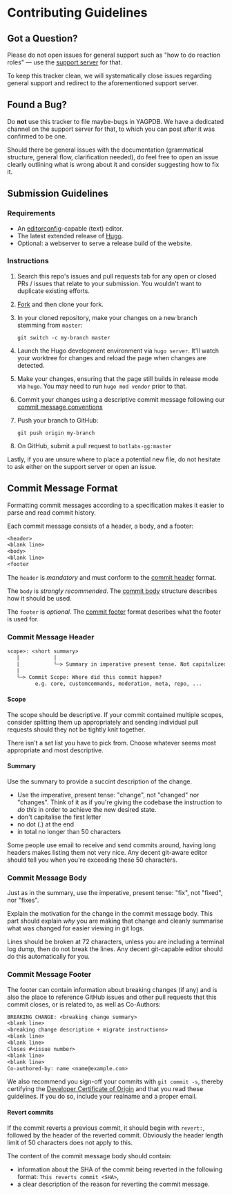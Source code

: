 # Contributing Guidelines

## <a name="question"></a> Got a Question?

Please do not open issues for general support such as "how to do reaction roles" — use the
[support server](https://discord.gg/4udtcA5) for that.

To keep this tracker clean, we will systematically close issues regarding general support and redirect to the
aforementioned support server.

## <a name="bug"></a> Found a Bug?

Do **not** use this tracker to file maybe-bugs in YAGPDB. We have a dedicated channel on the support server for that, to
which you can post after it was confirmed to be one.

Should there be general issues with the documentation (grammatical structure, general flow, clarification needed), do
feel free to open an issue clearly outlining what is wrong about it and consider suggesting how to fix it.

## Submission Guidelines

### Requirements

- An [editorconfig](https://editorconfig.org)-capable (text) editor.
- The latest extended release of [Hugo](https://gohugo.io).
- Optional: a webserver to serve a release build of the website.

### Instructions

1. Search this repo's issues and pull requests tab for any open or closed PRs / issues that relate to your submission.
   You wouldn't want to duplicate existing efforts.

2. [Fork](https://github.com/botlabs-gg/yagpdb-docs-v2/fork) and then clone your fork.

3. In your cloned repository, make your changes on a new branch stemming from `master`:

    ```shell
    git switch -c my-branch master
    ```

4. Launch the Hugo development environment via `hugo server`. It'll watch your worktree for changes and reload the page
   when changes are detected.

5. Make your changes, ensuring that the page still builds in release mode via `hugo`. You may need to run `hugo mod
   vendor` prior to that.

6. Commit your changes using a descriptive commit message following our [commit message conventions](#commit)

7. Push your branch to GitHub:

    ```shell
    git push origin my-branch
    ```

8. On GitHub, submit a pull request to `botlabs-gg:master`

Lastly, if you are unsure where to place a potential new file, do not hesitate to ask either on the support server or
open an issue.

## <a name="commit"></a> Commit Message Format

Formatting commit messages according to a specification makes it easier to parse and read commit history.

Each commit message consists of a header, a body, and a footer:

```txt
<header>
<blank line>
<body>
<blank line>
<footer
```

The `header` is *mandatory* and must conform to the [commit header](#commit-header) format.

The `body` is *strongly recommended*. The [commit body](#commit-body) structure describes how it should be used.

The `footer` is *optional*. The [commit footer](#commit-footer) format describes what the footer is used for.

### <a name="commit-header"></a> Commit Message Header

```txt
scope>: <short summary>
   |           |
   |           └─> Summary in imperative present tense. Not capitalized. No period at the end.
   |
   └─> Commit Scope: Where did this commit happen?
         e.g. core, customcommands, moderation, meta, repo, ...
```

#### Scope

The scope should be descriptive. If your commit contained multiple scopes, consider splitting them up appropriately and
sending individual pull requests should they not be tightly knit together.

There isn't a set list you have to pick from. Choose whatever seems most appropriate and most descriptive.

#### Summary

Use the summary to provide a succint description of the change.

* Use the imperative, present tense: "change", not "changed" nor "changes". Think of it as if you're giving the codebase
  the instruction to *do this* in order to achieve the new desired state.
* don't capitalise the first letter
* no dot (.) at the end
* in total no longer than 50 characters

Some people use email to receive and send commits around, having long headers makes listing them not very nice. Any
decent git-aware editor should tell you when you're exceeding these 50 characters.

### <a name="commit-body"></a> Commit Message Body

Just as in the summary, use the imperative, present tense: "fix", not "fixed", nor "fixes".

Explain the motivation for the change in the commit message body. This part should explain *why* you are making that
change and cleanly summarise what was changed for easier viewing in git logs.

Lines should be broken at 72 characters, unless you are including a terminal log dump, then do not break the lines. Any
decent git-capable editor should do this automatically for you.

### <a name="commit-footer"></a> Commit Message Footer

The footer can contain information about breaking changes (if any) and is also the place to reference GitHub issues and
other pull requests that this commit closes, or is related to, as well as Co-Authors:

```txt
BREAKING CHANGE: <breaking change summary>
<blank line>
<breaking change description + migrate instructions>
<blank line>
<blank line>
Closes #<issue number>
<blank line>
<blank line>
Co-authored-by: name <name@example.com>
```

We also recommend you sign-off your commits with `git commit -s`, thereby certifying the
[Developer Certificate of Origin](https://developercertificate.org/) and that you read these guidelines. If you do so,
include your realname and a proper email.

#### Revert commits

If the commit reverts a previous commit, it should begin with `revert:`, followed by the header of the reverted commit.
Obviously the header length limit of 50 characters does not apply to this.

The content of the commit message body should contain:

* information about the SHA of the commit being reverted in the following format: `This reverts commit <SHA>`,
* a clear description of the reason for reverting the commit message.
